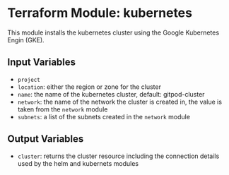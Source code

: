 # Terraform Module: kubernetes

This module installs the kubernetes cluster using the Google Kubernetes Engin (GKE).


## Input Variables

- `project`
- `location`: either the region or zone for the cluster
- `name`: the name of the kubernetes cluster, default: gitpod-cluster
- `network`: the name of the network the cluster is created in, the value is taken from the `network` module
- `subnets`: a list of the subnets created in the `network` module



## Output Variables

- `cluster`: returns the cluster resource including the connection details used by the helm and kubernets modules
